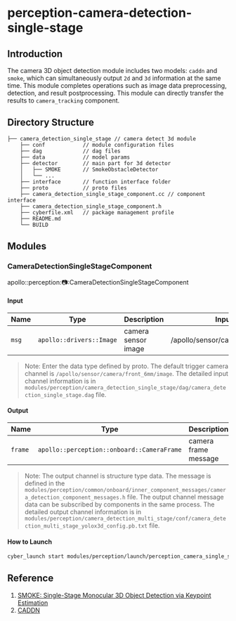 # perception-camera-detection-single-stage

## Introduction

The camera 3D object detection module includes two models: `caddn` and `smoke`, which can simultaneously output `2d` and
`3d` information at the same time. This module completes operations such as image data preprocessing, detection, and
result postprocessing. This module can directly transfer the results to `camera_tracking` component.

## Directory Structure

```
├── camera_detection_single_stage // camera detect 3d module
    ├── conf            // module configuration files
    ├── dag             // dag files
    ├── data            // model params
    ├── detector        // main part for 3d detector
    │   ├── SMOKE       // SmokeObstacleDetector
    │   └── ...
    ├── interface       // function interface folder
    ├── proto           // proto files
    ├── camera_detection_single_stage_component.cc // component interface
    ├── camera_detection_single_stage_component.h
    ├── cyberfile.xml   // package management profile
    ├── README.md
    └── BUILD
```

## Modules

### CameraDetectionSingleStageComponent

apollo::perception::camera::CameraDetectionSingleStageComponent

#### Input

| Name  | Type                     | Description         | Input channal |
| ----- | ------------------------ | ------------------- | ------------- |
| `msg` | `apollo::drivers::Image` | camera sensor image | /apollo/sensor/camera/front_6mm/image |

>Note: Enter the data type defined by proto. The default trigger camera channel is `/apollo/sensor/camera/front_6mm/image`. The detailed input channel information is in `modules/perception/camera_detection_single_stage/dag/camera_detection_single_stage.dag` file.

#### Output

| Name    | Type                                       | Description          | Output channal |
| ------- | ------------------------------------------ | -------------------- | -------------- |
| `frame` | `apollo::perception::onboard::CameraFrame` | camera frame message | /perception/inner/Detection |

>Note: The output channel is structure type data. The message is defined in the `modules/perception/common/onboard/inner_component_messages/camera_detection_component_messages.h` file. The output channel message data can be subscribed by components in the same process. The detailed output channel information is in `modules/perception/camera_detection_multi_stage/conf/camera_detection_multi_stage_yolox3d_config.pb.txt` file.

#### How to Launch

```bash
cyber_launch start modules/perception/launch/perception_camera_single_stage.launch
```

## Reference

1. [SMOKE: Single-Stage Monocular 3D Object Detection via Keypoint Estimation](https://arxiv.org/pdf/2002.10111.pdf)
2. [CADDN](https://arxiv.org/abs/2103.01100)
